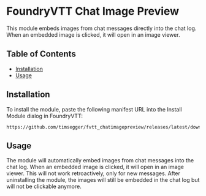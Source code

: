# FoundryVTT Chat Image Preview

This module embeds images from chat messages directly into the chat log. When an embedded image is clicked, it will open in an image viewer.

## Table of Contents

- [Installation](#installation)
- [Usage](#usage)

## Installation

To install the module, paste the following manifest URL into the Install Module dialog in FoundryVTT:

```url
https://github.com/timsegger/fvtt_chatimagepreview/releases/latest/download/module.json
```

## Usage

The module will automatically embed images from chat messages into the chat log. When an embedded image is clicked, it will open in an image viewer.
This will not work retroactively, only for new messages. After uninstalling the module, the images will still be embedded in the chat log but will not be clickable anymore.
